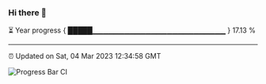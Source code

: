### Hi there 👋

⏳ Year progress { █████▁▁▁▁▁▁▁▁▁▁▁▁▁▁▁▁▁▁▁▁▁▁▁▁▁ } 17.13 %

---

⏰ Updated on Sat, 04 Mar 2023 12:34:58 GMT

![Progress Bar CI](https://github.com/ZhaoGui/ZhaoGui/workflows/Progress%20Bar%20CI/badge.svg)

